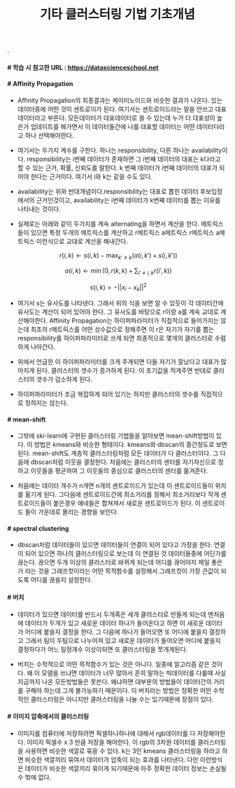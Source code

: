 ﻿---
layout: post
title: "기타 클러스터링 기법 기초개념"
tags: [클러스터링]
comments: true
---

.

#### # 학습 시 참고한 URL : https://datascienceschool.net

#### # Affinity Propagation

- Affinity Propagation의 최종결과는 케이미노이드와 비슷한 결과가 나온다. 있는 데이터중에 어떤 것이 센트로이가 된다. 여기서는 센트로이드라는 말을 안쓰고 대표데이터라고 부른다. 모든데이터가 대표데이터로 쓸 수 있는데 누가 더 대표성이 높은가 업데이트를 해가면서 이 데이터들간에 나를 대표할 데이터는 어떤 데이터다라고 하나 선택해야한다.


- 여기서는 두가지 계수를 구한다. 하나는 responsibility, 다른 하나는 availability이다. responsibility는 i번째 데이터가 존재하면 그 i번째 데이터의 대표는 k다라고 할 수 있는 근거, 확률, 신뢰도를 말한다. k 번째 데이터가  i번째 데이터의 대표가 되어야 한다는 근거이다. 여기서 i와 k는 같을 수도 있다.


- availability는 위와 반대개념이다.responsibility는 대표로 뽑힌 데이터 후보입장에서의 근거인것이고, availability는 i번째 데이터가 k번째 데이터를 뽑는 이유를 나타내는 것이다. 


- 실제로는 아래와 같이 두가지를 계속 alternating을 하면서 계산을 한다. 메트릭스들이 있으면 특정 두개의 메트릭스를 계산하고 r메트릭스 a메트릭스  r메트릭스 a메트릭스 이런식으로 교대로 계산을 해내간다.

$$\ r(i, k) \leftarrow s(i, k) - \max_{k' \neq k} ( a(i, k') + s(i, k')) $$

$$\ a(i, k) \leftarrow \min(0, r(k, k) + \sum_{i' \neq i,k} r(i', k)) $$

$$\ s(i,k) = -|| x_i - x_k ||^2 $$ 


- 여기서 s는 유사도를 나타낸다. 그래서 위의 식을 보면 알 수 있듯이 각 데이터간에 유사도는 계산이 되어 있어야 한다. 그 유사도를 바탕으로 r이랑 a를 계속 교대로 계산해야한다. Affinity Propagation는 하이퍼파라미터가 직접적으로 들어가지는 않는데 최초의 r메트릭스를 어떤 상수값으로 정해주면 이 r은 자기가 자기를 뽑는 responsibility를 하이퍼파라미터로 쓰게 되면 최종적으로 몇개의 클러스터로 수렴하게 나아간다.


- 위에서 언급한 이 하이퍼파라미터를 크게 주게되면 다들 자기가 잘났다고 대표가 많아지게 된다. 클러스터의 갯수가 증가하게 된다. 이 초기값을 적게주면 반대로 클러스터의 갯수가 감소하게 된다.


- 하이퍼파라미터가 조금 복잡하게 되어 있기는 하지만 클러스터의 갯수를 직접적으로 정하지는 않는다.

#### # mean-shift

- 그밖에 ski-learn에 구현된 클러스터링 기법들을 알아보면 mean-shift방법이 있다. 이 방법은 kmeans와 비슷한 형태이다. kmeans와 dbscan의 중간정도로 보면 된다. mean-shift도 계층적 클러스터링처럼 모든 데이터가 다 클러스터이다. 그 다음에 dbscan처럼 이웃을 결정한다. 처음에는 클러스터의 센터를 자기자신으로 정하고 이웃들을 평균하여 그 이웃들의 중심으로 클러스터의 센터를 옮겨준다.


- 처음에는 데이터 개수가 n개면 n개의 센트로이드가 있는데 이 센트로이드들이 위치를 옮기게 된다. 그다음에 센트로이드간에 최소거리를 정해서 최소거리보다 작게 센트로이드들이 붙은경우 얘네들은 합쳐져서 새로운 센트로이드가 된다. 이 센트로이드 들이 가운데로 몰리는 경향을 보인다.

#### # spectral clustering

- dbscan처럼 데이터들이 있으면 데이터들이 연결이 되어 있다고 가정을 한다. 연결이 되어 있으면 하나의 클러스터링으로 보는데 이 연결된 것 데이터들중에 어딘가를 끊는다. 끊으면 두개 이상의 클러스터로 바뀌게 되는데 어디를 끊어야지 제일 좋은가 라는 것을 그래프컷이라는 어떤 목적함수를 설정해서 그래프컷이 가장 큰값이 되도록 어디를 끊을지 설정한다.

#### # 버치


- 데이터가 있으면 데이터를 반드시 두개혹은 세개 클러스터로 만들게 되는데 맨처음에 데이터가 두개가 있고 새로운 데이터 하나가 들어온다고 하면 이 새로운 데이터가 어디에 붙을지 결정을 한다. 그 다음에 하나가 들어오면 또 어디에 붙을지 결정하고 그래서 팀이 두팀으로 나누어져 있고 새로운 데이터가 들어오면 어디에 붙을지 결정하다가 어느 일정개수 이상이되면 또 클러스터링을 쪼개게된다.


- 버치는 수학적으로 어떤 목적함수가 있는 것은 아니다. 일종에 알고리즘 같은 것이다. 왜 이 모델을 쓰냐면 데이터가 너무 많아서 흔히 말하는 빅데이터를 다룰때 사실 지금까지 나온 모든방법들은 못쓴다. 왜냐하면 대부분의 방법들이 데이터간의 거리를 구해야 하는데 그게 불가능하기 때문이다. 이 버치라는 방법은 정확한 어떤 수학적인 클러스터링은 아니지만 클러스터링을 나눌 수는 있기때문에 장점이 있다.

#### # 이미지 압축에서의 클러스터링

- 이미지를 컴퓨터에 저장하려면 픽셀하나하나에 대해서 rgb데이터를 다 저장해야한다. 이미지 픽셀수 x 3 만큼 저장을 해야한다. 이 rgb의 3차원 데이터를 클러스터링을 사용하면 비슷한 색깔로 묶을 수 있다. k는 3인 kmeans 클러스터링을 하라고 하면 비슷한 색깔끼리 묶여서 데이터가 압축이 되는 효과를 나타낸다. 다만 이런방식은 데이터가 비슷한 색깔끼리 묶이게 되기때문에 아주 정확한 데이터 정보는 손실될 수 밖에 없다.
